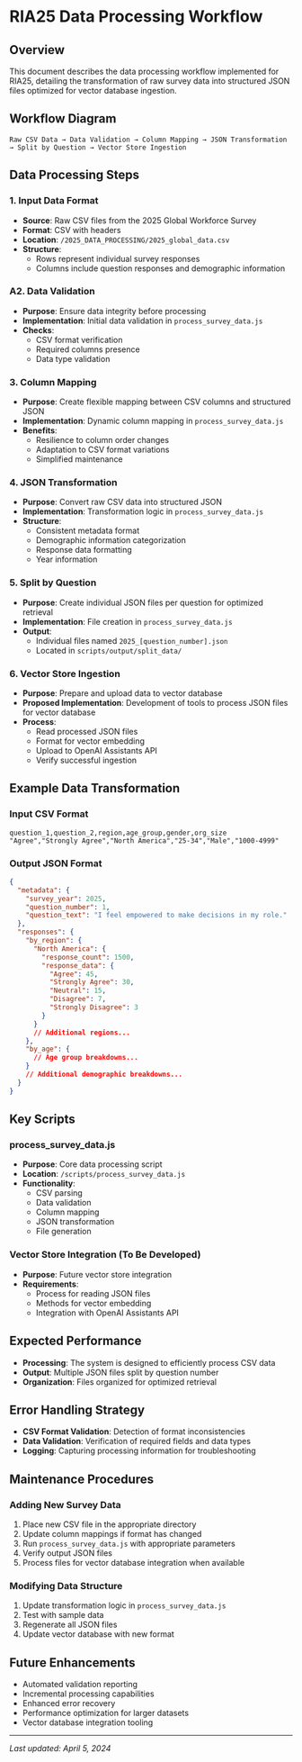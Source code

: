 # RIA25 Data Processing Workflow

## Overview

This document describes the data processing workflow implemented for RIA25, detailing the transformation of raw survey data into structured JSON files optimized for vector database ingestion.

## Workflow Diagram

```
Raw CSV Data → Data Validation → Column Mapping → JSON Transformation → Split by Question → Vector Store Ingestion
```

## Data Processing Steps

### 1. Input Data Format

- **Source**: Raw CSV files from the 2025 Global Workforce Survey
- **Format**: CSV with headers
- **Location**: `/2025_DATA_PROCESSING/2025_global_data.csv`
- **Structure**:
  - Rows represent individual survey responses
  - Columns include question responses and demographic information

### A2. Data Validation

- **Purpose**: Ensure data integrity before processing
- **Implementation**: Initial data validation in `process_survey_data.js`
- **Checks**:
  - CSV format verification
  - Required columns presence
  - Data type validation

### 3. Column Mapping

- **Purpose**: Create flexible mapping between CSV columns and structured JSON
- **Implementation**: Dynamic column mapping in `process_survey_data.js`
- **Benefits**:
  - Resilience to column order changes
  - Adaptation to CSV format variations
  - Simplified maintenance

### 4. JSON Transformation

- **Purpose**: Convert raw CSV data into structured JSON
- **Implementation**: Transformation logic in `process_survey_data.js`
- **Structure**:
  - Consistent metadata format
  - Demographic information categorization
  - Response data formatting
  - Year information

### 5. Split by Question

- **Purpose**: Create individual JSON files per question for optimized retrieval
- **Implementation**: File creation in `process_survey_data.js`
- **Output**:
  - Individual files named `2025_[question_number].json`
  - Located in `scripts/output/split_data/`

### 6. Vector Store Ingestion

- **Purpose**: Prepare and upload data to vector database
- **Proposed Implementation**: Development of tools to process JSON files for vector database
- **Process**:
  - Read processed JSON files
  - Format for vector embedding
  - Upload to OpenAI Assistants API
  - Verify successful ingestion

## Example Data Transformation

### Input CSV Format

```csv
question_1,question_2,region,age_group,gender,org_size
"Agree","Strongly Agree","North America","25-34","Male","1000-4999"
```

### Output JSON Format

```json
{
  "metadata": {
    "survey_year": 2025,
    "question_number": 1,
    "question_text": "I feel empowered to make decisions in my role."
  },
  "responses": {
    "by_region": {
      "North America": {
        "response_count": 1500,
        "response_data": {
          "Agree": 45,
          "Strongly Agree": 30,
          "Neutral": 15,
          "Disagree": 7,
          "Strongly Disagree": 3
        }
      }
      // Additional regions...
    },
    "by_age": {
      // Age group breakdowns...
    }
    // Additional demographic breakdowns...
  }
}
```

## Key Scripts

### process_survey_data.js

- **Purpose**: Core data processing script
- **Location**: `/scripts/process_survey_data.js`
- **Functionality**:
  - CSV parsing
  - Data validation
  - Column mapping
  - JSON transformation
  - File generation

### Vector Store Integration (To Be Developed)

- **Purpose**: Future vector store integration
- **Requirements**:
  - Process for reading JSON files
  - Methods for vector embedding
  - Integration with OpenAI Assistants API

## Expected Performance

- **Processing**: The system is designed to efficiently process CSV data
- **Output**: Multiple JSON files split by question number
- **Organization**: Files organized for optimized retrieval

## Error Handling Strategy

- **CSV Format Validation**: Detection of format inconsistencies
- **Data Validation**: Verification of required fields and data types
- **Logging**: Capturing processing information for troubleshooting

## Maintenance Procedures

### Adding New Survey Data

1. Place new CSV file in the appropriate directory
2. Update column mappings if format has changed
3. Run `process_survey_data.js` with appropriate parameters
4. Verify output JSON files
5. Process files for vector database integration when available

### Modifying Data Structure

1. Update transformation logic in `process_survey_data.js`
2. Test with sample data
3. Regenerate all JSON files
4. Update vector database with new format

## Future Enhancements

- Automated validation reporting
- Incremental processing capabilities
- Enhanced error recovery
- Performance optimization for larger datasets
- Vector database integration tooling

---

_Last updated: April 5, 2024_
